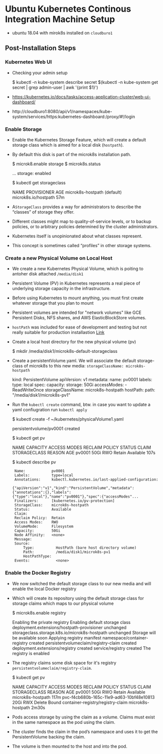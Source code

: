 # Ubuntu Kubernetes Continous Integration Machine Setup

* ubuntu 18.04 with mirok8s installed on `cloudburo1`

## Post-Installation Steps

### Kubernetes Web UI


* Checking your admin setup 


    $ kubectl -n kube-system describe secret $(kubectl -n kube-system get secret | grep admin-user | awk '{print $1}')


* https://kubernetes.io/docs/tasks/access-application-cluster/web-ui-dashboard/
* http://cloudburo1:8080/api/v1/namespaces/kube-system/services/https:kubernetes-dashboard:/proxy/#!/login

### Enable Storage 

* Enable the Kubernetes Storage Feature, which will create a default storage class which is aimed for a 
  local disk (`hostpath`).
* By default this disk is part of the microk8s installation path. 


    $ microk8.enable storage
    $ microk8s.status
    
    ... storage: enabled
    
    $ kubectl get storageclass
    
    NAME                          PROVISIONER            AGE
    microk8s-hostpath (default)   microk8s.io/hostpath   57m


* A`StorageClass` provides a way for administrators to describe the “classes” of storage they offer. 
* Different classes might map to quality-of-service levels, or to backup policies, or to arbitrary 
  policies determined by the cluster administrators. 
* Kubernetes itself is unopinionated about what classes represent. 
* This concept is sometimes called “profiles” in other storage systems.


### Create a new  Physical Volume on Local Host

* We create a new Kubernetes Physical Volume, which is poiting to antoher disk attached `/media/disk1`
* Persistent Volume (PV) in Kubernetes represents a real piece of underlying storage capacity in the 
  infrastructure. 
* Before using Kubernetes to mount anything, you must first create whatever storage that you plan to mount
* Persistent volumes are intended for "network volumes" like GCE Persistent Disks, NFS shares, and 
  AWS ElasticBlockStore volumes. 
* `hostPath` was included for ease of development and testing but not really suitable for production installastion
[Link](https://access.redhat.com/documentation/en-us/red_hat_enterprise_linux_atomic_host/7/html/getting_started_with_kubernetes/get_started_provisioning_storage_in_kubernetes#kubernetes_persistent_volumes)
                                                           

* Create a local host directory for the new physical volume (pv)


    $ mkdir /media/disk1/microk8s-default-storageclass

* Create a persistentVolume.yaml. We will associate the default storage-class of microk8s to this new media: `storageClassName: microk8s-hostpath`

    kind: PersistentVolume
    apiVersion: v1
    metadata:
      name: pv0001
      labels:
        type: local
    spec:
      capacity:
        storage: 50Gi
      accessModes:
        - ReadWriteOnce
      storageClassName: microk8s-hostpath
      hostPath:
        path: "/media/disk1/microk8s-pv1"
        

* Run the `kubectl create` command, btw. in case you want to update a yaml confiugration run `kubectl apply`  


     $ kubectl create -f ~/kubernetes/physicalVolume1.yaml
     
     persistentvolume/pv0001 created
     
     $ kubectl get pv
     
     NAME     CAPACITY   ACCESS MODES   RECLAIM POLICY   STATUS      CLAIM   STORAGECLASS   REASON   AGE
     pv0001   50Gi       RWO            Retain           Available                                   107s
     
     $ kubectl describe pv
     
       Name:            pv0001
       Labels:          type=local
       Annotations:     kubectl.kubernetes.io/last-applied-configuration:
                          {"apiVersion":"v1","kind":"PersistentVolume","metadata":{"annotations":{},"labels":{"type":"local"},"name":"pv0001"},"spec":{"accessModes"...
       Finalizers:      [kubernetes.io/pv-protection]
       StorageClass:    microk8s-hostpath
       Status:          Available
       Claim:           
       Reclaim Policy:  Retain
       Access Modes:    RWO
       VolumeMode:      Filesystem
       Capacity:        50Gi
       Node Affinity:   <none>
       Message:         
       Source:
           Type:          HostPath (bare host directory volume)
           Path:          /media/disk1/microk8s-pv1
           HostPathType:  
       Events:            <none>


### Enable the Docker Registry

* We now switched the default storage class to our new media and will enable the local Docker registry
* Which will create its repository using the default storage class for storage claims which maps to our physical volume


    $ microk8s.enable registry
    
    Enabling the private registry
    Enabling default storage class
    deployment.extensions/hostpath-provisioner unchanged
    storageclass.storage.k8s.io/microk8s-hostpath unchanged
    Storage will be available soon
    Applying registry manifest
    namespace/container-registry created
    persistentvolumeclaim/registry-claim created
    deployment.extensions/registry created
    service/registry created
    The registry is enabled


* The registry claims some disk space for it's registry `persistentvolumeclaim/registry-claim`.


    $ kubectl get pv
    
    NAME                                       CAPACITY   ACCESS MODES   RECLAIM POLICY   STATUS      CLAIM                               STORAGECLASS        REASON   AGE
    pv0001                                     50Gi       RWO            Retain           Available                                       microk8s-hostpath            117m
    pvc-f4cb680b-165c-11e9-ad63-10bf48e10813   20Gi       RWX            Delete           Bound       container-registry/registry-claim   microk8s-hostpath            2m30s


* Pods access storage by using the claim as a volume. Claims must exist in the same namespace as the pod using the claim. 
* The cluster finds the claim in the pod’s namespace and uses it to get the PersistentVolume backing the claim. 
* The volume is then mounted to the host and into the pod.






    
    

    
    
    

